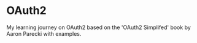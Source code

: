 # OAuth2
My learning journey on OAuth2 based on the 'OAuth2 Simplifed' book by Aaron Parecki with examples.
